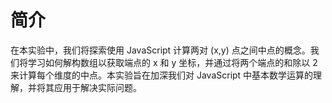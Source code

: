 # 简介

在本实验中，我们将探索使用 JavaScript 计算两对 (x,y) 点之间中点的概念。我们将学习如何解构数组以获取端点的 x 和 y 坐标，并通过将两个端点的和除以 2 来计算每个维度的中点。本实验旨在加深我们对 JavaScript 中基本数学运算的理解，并将其应用于解决实际问题。
